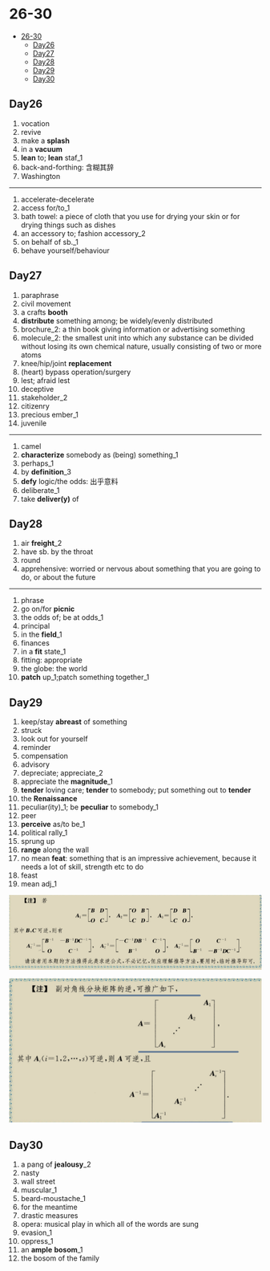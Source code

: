# 26-30

- [26-30](#26-30)
  - [Day26](#day26)
  - [Day27](#day27)
  - [Day28](#day28)
  - [Day29](#day29)
  - [Day30](#day30)

## Day26

1. vocation
2. revive
3. make a **splash**
4. in a **vacuum**
5. **lean** to; **lean** staf_1
6. back-and-forthing: 含糊其辞
7. Washington

---

1. accelerate-decelerate
2. access for/to_1
3. bath towel: a piece of cloth that you use for drying your skin or for drying things such as dishes
4. an accessory to; fashion accessory_2
5. on behalf of sb._1
6. behave yourself/behaviour

## Day27

1. paraphrase
2. civil movement
3. a crafts **booth**
4. **distribute** something among; be widely/evenly distributed
5. brochure_2: a thin book giving information or advertising something
6. molecule_2: the smallest unit into which any substance can be divided without losing its own chemical nature, usually consisting of two or more atoms
7. knee/hip/joint **replacement**
8. (heart) bypass operation/surgery
9. lest; afraid lest
10. deceptive
11. stakeholder_2
12. citizenry
13. precious ember_1
14. juvenile

---

1. camel
2. **characterize** somebody as (being) something_1
3. perhaps_1
4. by **definition**_3
5. **defy** logic/the odds: 出乎意料
6. deliberate_1
7. take **deliver(y)** of

## Day28

1. air **freight**_2
2. have sb. by the throat
3. round
4. apprehensive: worried or nervous about something that you are going to do, or about the future

---

1. phrase
2. go on/for **picnic**
3. the odds of; be at odds_1
4. principal
5. in the **field**_1
6. finances
7. in a **fit** state_1
8. fitting: appropriate
9. the globe: the world
10. **patch** up_1;patch something together_1

## Day29

1. keep/stay **abreast** of something
2. struck
3. look out for yourself
4. reminder
5. compensation
6. advisory
7. depreciate; appreciate_2
8. appreciate the **magnitude**_1
9. **tender** loving care; **tender** to somebody; put something out to **tender**
10. the **Renaissance**
11. peculiar(ity)_1; be **peculiar** to somebody_1
12. peer
13. **perceive** as/to be_1
14. political rally_1
15. sprung up
16. **range** along the wall
17. no mean **feat**: something that is an impressive achievement, because it needs a lot of skill, strength etc to do
18. feast
19. mean adj_1

![20220524215405](https://raw.githubusercontent.com/Logible/Image/main/note_image/20220524215405.png)

![20220524215411](https://raw.githubusercontent.com/Logible/Image/main/note_image/20220524215411.png)

## Day30

1. a pang of **jealousy**_2
2. nasty
3. wall street
4. muscular_1
5. beard-moustache_1
6. for the meantime
7. drastic measures
8. opera: musical play in which all of the words are sung
9. evasion_1
10. oppress_1
11. an **ample** **bosom**_1
12. the bosom of the family
